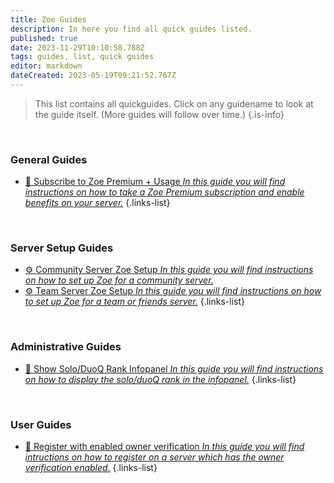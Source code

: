 ```yaml
---
title: Zoe Guides
description: In here you find all quick guides listed.
published: true
date: 2023-11-29T10:10:58.788Z
tags: guides, list, quick guides
editor: markdown
dateCreated: 2023-05-19T09:21:52.767Z
---
```


> This list contains all quickguides. Click on any guidename to look at the guide itself. (More guides will follow over time.)
>{.is-info}

<br>

### General Guides
- [:gem: Subscribe to Zoe Premium + Usage *In this guide you will find instructions on how to take a Zoe Premium subscription and enable benefits on your server.*](/en/Guides/Subscription) 
{.links-list}

<br>

### Server Setup Guides
- [:gear: Community Server Zoe Setup *In this guide you will find instructions on how to set up Zoe for a community server.*](/en/Guides/Community-Server)
- [:gear: Team Server Zoe Setup *In this guide you will find instructions on how to set up Zoe for a team or friends server.*](/en/Guides/Team-Server)
{.links-list}

<br>

### Administrative Guides
- [:wrench: Show Solo/DuoQ Rank Infopanel *In this guide you will find instructions on how to display the solo/duoQ rank in the infopanel.*](/en/Guides/SoloQ-Infopanel)
{.links-list}

<br>

### User Guides
- [:key: Register with enabled owner verification *In this guide you will find intructions on how to register on a server which has the owner verification enabled.*](/en/Guides/RegisterWithVerification)
{.links-list}
